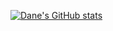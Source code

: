 [![Dane's GitHub stats](https://github-readme-stats.vercel.app/api?username=danevandy99&count_private=true&show_icons=true)](https://github.com/anuraghazra/github-readme-stats)


